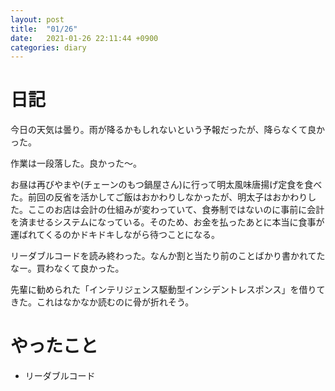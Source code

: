 ```yaml
---
layout: post
title:  "01/26"
date:   2021-01-26 22:11:44 +0900
categories: diary
---
```

# 日記

今日の天気は曇り。雨が降るかもしれないという予報だったが、降らなくて良かった。

作業は一段落した。良かった～。

お昼は再びやまや(チェーンのもつ鍋屋さん)に行って明太風味唐揚げ定食を食べた。前回の反省を活かしてご飯はおかわりしなかったが、明太子はおかわりした。ここのお店は会計の仕組みが変わっていて、食券制ではないのに事前に会計を済ませるシステムになっている。そのため、お金を払ったあとに本当に食事が運ばれてくるのかドキドキしながら待つことになる。

リーダブルコードを読み終わった。なんか割と当たり前のことばかり書かれてたなー。買わなくて良かった。

先輩に勧められた「インテリジェンス駆動型インシデントレスポンス」を借りてきた。これはなかなか読むのに骨が折れそう。

# やったこと

- リーダブルコード